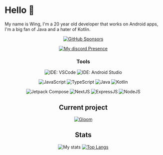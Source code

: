 # Hello 👋
My name is Wing, I'm a 20 year old developer that works on Android apps, I'm a big fan of Java and a hater of Kotlin.

<div align="center">

[![GitHub Sponsors](https://img.shields.io/github/sponsors/wingio?style=for-the-badge&logo=GitHub%20Sponsors&logoColor=%23995599&labelColor=%23ffbbee&color=%23ddaadd)
](https://github.com/sponsors/wingio)

[![My discord Presence](https://lanyard.cnrad.dev/api/298295889720770563)](https://discord.com/users/298295889720770563)

### Tools
![IDE: VSCode](https://img.shields.io/badge/IDE-VSCode-informational?style=for-the-badge&logo=Visual%20Studio%20Code&logoColor=white)
![IDE: Android Studio](https://img.shields.io/badge/IDE-Android%20Studio-informational?style=for-the-badge&logo=Android%20Studio&logoColor=white&labelColor=%2333bb66&color=%2355dd99)

![JavaScript](https://img.shields.io/badge/Language-JavaScript-informational?style=for-the-badge&logo=JavaScript&logoColor=yellow&labelColor=black&color=yellow)
![TypeScript](https://img.shields.io/badge/Language-TypeScript-informational?style=for-the-badge&logo=TypeScript&logoColor=white&labelColor=%23007acc&color=%230060aa)
![Java](https://img.shields.io/badge/Language-Java-informational?style=for-the-badge&logo=OpenJDK&logoColor=white&labelColor=%23dd2222&color=%23ff4444)
![Kotlin](https://img.shields.io/badge/Language-Kotlin-informational?style=for-the-badge&logo=Kotlin&logoColor=white&labelColor=%237F52FF&color=%235d30dd)

![Jetpack Compose](https://img.shields.io/badge/Framework-Jetpack%20Compose-informational?style=for-the-badge&logo=Jetpack%20Compose&logoColor=white&labelColor=%234285F4&color=%233DDC84)
![NextJS](https://img.shields.io/badge/Framework-NextJS-informational?style=for-the-badge&logo=Next.JS&logoColor=white&labelColor=black&color=white)
![ExpressJS](https://img.shields.io/badge/Framework-Express-informational?style=for-the-badge&logo=express&logoColor=black&labelColor=white&color=black)
![NodeJS](https://img.shields.io/badge/Framework-Node.js-informational?style=for-the-badge&logo=node.js&logoColor=white&labelColor=%23339933&color=%23117711)

## Current project
[![Gloom](https://github-readme-stats.vercel.app/api/pin/?username=MateriiApps&repo=Gloom&bg_color=141321&text_color=fff)](https://github.com/MateriiApps/Gloom)

## Stats
![My stats](https://github-readme-stats.vercel.app/api?username=wingio&show_icons=true&theme=radical)
[![Top Langs](https://github-readme-stats.vercel.app/api/top-langs/?username=wingio&bg_color=141321&text_color=fff&langs_count=3)](https://github.com/wingio)

</div>

